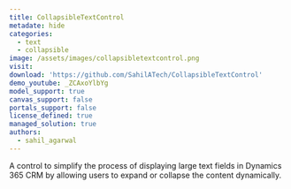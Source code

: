 ```yaml
---
title: CollapsibleTextControl
metadate: hide
categories:
  - text
  - collapsible
image: /assets/images/collapsibletextcontrol.png
visit: 
download: 'https://github.com/SahilATech/CollapsibleTextControl'
demo_youtube: _ZCAxoYlbYg
model_support: true
canvas_support: false
portals_support: false
license_defined: true
managed_solution: true
authors:
  - sahil_agarwal
---
```

A control to simplify the process of displaying large text fields in Dynamics 365 CRM by allowing users to expand or collapse the content dynamically.
